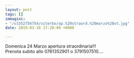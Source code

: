 ```yaml
---
layout: post
tags: []
immagini:
- "/v1552756754/viterbo/ap.%20straord.%20marzo%20vt.jpg"
date: 2019-03-16 17:20:09 +0000

---
```

Domenica 24 Marzo apertura straordinaria!!!  
Prenota subito allo 0761352901 o 3791507510....